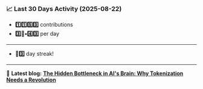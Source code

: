 <!--START_STATS-->
### 📈 Last 30 Days Activity (2025-08-22)  
- **1️⃣1️⃣5️⃣3️⃣** contributions  
- **3️⃣🎱•4️⃣3️⃣** per day
---
- **🎱3️⃣** day streak!
---
📝 **Latest blog:** [**The Hidden Bottleneck in AI's Brain: Why Tokenization Needs a Revolution**](https://andriak.com/blog/tokenization-revolution)
<!--END_STATS-->
